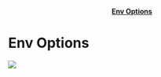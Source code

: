 <p align="center">
    <a href="https://github.com/Zhiqiang-Wu/EnvOptions2" style="font-weight: bold">Env Options</a>
</p>

# Env Options

![](https://img.shields.io/github/license/Zhiqiang-Wu/EnvOptions2)